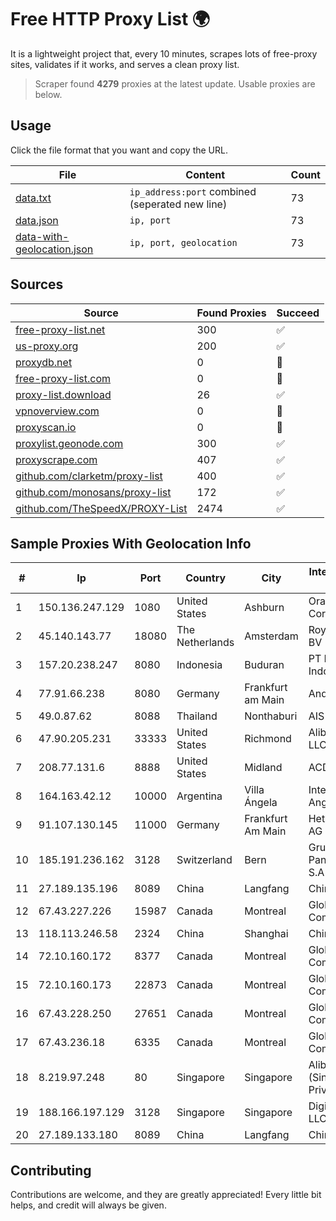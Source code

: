 
# Free HTTP Proxy List 🌍

It is a lightweight project that, every 10 minutes, scrapes lots of free-proxy sites, validates if it works, and serves a clean proxy list.


> Scraper found **4279** proxies at the latest update. Usable proxies are below.

## Usage

Click the file format that you want and copy the URL.


|File|Content|Count|
|----|-------|-----|
|[data.txt](https://raw.githubusercontent.com/themiralay/Proxy-List-World/master/data.txt)|`ip_address:port` combined (seperated new line)|73|
|[data.json](https://raw.githubusercontent.com/themiralay/Proxy-List-World/master/data.json)|`ip, port`|73|
|[data-with-geolocation.json](https://raw.githubusercontent.com/themiralay/Proxy-List-World/master/data-with-geolocation.json)|`ip, port, geolocation`|73|

## Sources

|Source|Found Proxies|Succeed|
|------|-------------|-------|
|[free-proxy-list.net](https://free-proxy-list.net)|300|✅|
|[us-proxy.org](https://www.us-proxy.org)|200|✅|
|[proxydb.net](http://proxydb.net)|0|🚫|
|[free-proxy-list.com](https://free-proxy-list.com/?page=&port=&type%5B%5D=http&type%5B%5D=https&up_time=0&search=Search)|0|🚫|
|[proxy-list.download](https://www.proxy-list.download/HTTP)|26|✅|
|[vpnoverview.com](https://vpnoverview.com/privacy/anonymous-browsing/free-proxy-servers)|0|🚫|
|[proxyscan.io](https://www.proxyscan.io)|0|🚫|
|[proxylist.geonode.com](https://proxylist.geonode.com/api/proxy-list?limit=300&page=1&sort_by=lastChecked&sort_type=desc&protocols=http,https)|300|✅|
|[proxyscrape.com](https://api.proxyscrape.com/v2/?request=displayproxies&protocol=http&timeout=10000&country=all&ssl=all&anonymity=all)|407|✅|
|[github.com/clarketm/proxy-list](https://raw.githubusercontent.com/clarketm/proxy-list/master/proxy-list-raw.txt)|400|✅|
|[github.com/monosans/proxy-list](https://raw.githubusercontent.com/monosans/proxy-list/main/proxies/http.txt)|172|✅|
|[github.com/TheSpeedX/PROXY-List](https://raw.githubusercontent.com/TheSpeedX/PROXY-List/master/http.txt)|2474|✅|


## Sample Proxies With Geolocation Info

|#|Ip|Port|Country|City|Internet Service Provider|
|-|--|----|-------|----|-------------------------|
|1|150.136.247.129|1080|United States|Ashburn|Oracle Corporation|
|2|45.140.143.77|18080|The Netherlands|Amsterdam|RoyaleHosting BV|
|3|157.20.238.247|8080|Indonesia|Buduran|PT Era Network Indonesia|
|4|77.91.66.238|8080|Germany|Frankfurt am Main|Andrii Hrosh|
|5|49.0.87.62|8088|Thailand|Nonthaburi|AIS-Fibre|
|6|47.90.205.231|33333|United States|Richmond|Alibaba.com LLC|
|7|208.77.131.6|8888|United States|Midland|ACD.net|
|8|164.163.42.12|10000|Argentina|Villa Ángela|Interret Villa Angela SRL|
|9|91.107.130.145|11000|Germany|Frankfurt Am Main|Hetzner Online AG|
|10|185.191.236.162|3128|Switzerland|Bern|Grupo Panaglobal 15 S.A|
|11|27.189.135.196|8089|China|Langfang|Chinanet|
|12|67.43.227.226|15987|Canada|Montreal|GloboTech Communications|
|13|118.113.246.58|2324|China|Shanghai|Chinanet|
|14|72.10.160.172|8377|Canada|Montreal|GloboTech Communications|
|15|72.10.160.173|22873|Canada|Montreal|GloboTech Communications|
|16|67.43.228.250|27651|Canada|Montreal|GloboTech Communications|
|17|67.43.236.18|6335|Canada|Montreal|GloboTech Communications|
|18|8.219.97.248|80|Singapore|Singapore|Alibaba Cloud (Singapore) Private Limited|
|19|188.166.197.129|3128|Singapore|Singapore|DigitalOcean, LLC|
|20|27.189.133.180|8089|China|Langfang|Chinanet|



## Contributing

Contributions are welcome, and they are greatly appreciated! Every
little bit helps, and credit will always be given.


